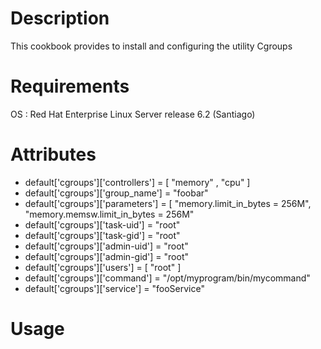Description
===========

This cookbook provides to install and configuring the utility Cgroups

Requirements
============

OS : Red Hat Enterprise Linux Server release 6.2 (Santiago)

Attributes
==========

* default['cgroups']['controllers'] = [ "memory" , "cpu"  ]
* default['cgroups']['group_name'] =  "foobar"
* default['cgroups']['parameters'] = [              "memory.limit_in_bytes = 256M",
                                                  "memory.memsw.limit_in_bytes = 256M"
* default['cgroups']['task-uid'] =  "root"
* default['cgroups']['task-gid'] =  "root"
* default['cgroups']['admin-uid'] = "root"
* default['cgroups']['admin-gid'] = "root"
* default['cgroups']['users'] = [ "root" ]
* default['cgroups']['command'] = "/opt/myprogram/bin/mycommand"
* default['cgroups']['service'] = "fooService"


Usage
=====



